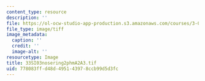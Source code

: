 ```yaml
---
content_type: resource
description: ''
file: https://ol-ocw-studio-app-production.s3.amazonaws.com/courses/3-094-materials-in-human-experience-spring-2004/778083ffd48d495143978ccb99d5d3fc_33SI03nosering2phmA2A3.tif
file_type: image/tiff
image_metadata:
  caption: ''
  credit: ''
  image-alt: ''
resourcetype: Image
title: 33SI03nosering2phmA2A3.tif
uid: 778083ff-d48d-4951-4397-8ccb99d5d3fc
---
```

